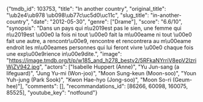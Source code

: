 {"tmdb_id": 103753, "title": "In another country", "original_title": "\ub2e4\ub978 \ub098\ub77c\uc5d0\uc11c", "slug_title": "in-another-country", "date": "2012-05-30", "genre": ["Drame"], "score": "6.6/10", "synopsis": "Dans un pays qui n\u2019est pas le sien, une femme qui n\u2019est \u00e0 la fois ni tout \u00e0 fait la m\u00eame ni tout \u00e0 fait une autre, a rencontr\u00e9, rencontre et rencontrera au m\u00eame endroit les m\u00eames personnes qui lui feront vivre \u00e0 chaque fois une exp\u00e9rience in\u00e9dite.", "image": "https://image.tmdb.org/t/p/w185_and_h278_bestv2/5RFkaNYrriV8epV2IzriWjZV942.jpg", "actors": ["Isabelle Huppert (Anne)", "Yu Jun-sang (a lifeguard)", "Jung Yu-mi (Won-joo)", "Moon Sung-keun (Moon-soo)", "Youn Yuh-jung (Park Sook)", "Kwon Hae-hyo (Jong-soo)", "Moon So-ri (Geum-hee)"], "comments": [], "recommandations_id": [86266, 60098, 160075, 85525], "youtube_key": "notfound"}